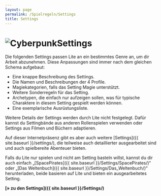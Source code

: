 ```yaml
---
layout: page
permalink: /Spielregeln/Settings
title: Settings
---
```


<h1><img alt="Cyberpunk" src="{{ site.baseurl }}/assets/images/icons/settings.png" />Settings</h1>

Die folgenden Settings passen Lite an ein bestimmtes Genre an, um dir Arbeit abzunehmen. Diese Anpassungen sind immer nach dem gleichen Schema aufgebaut:

- Eine knappe Beschreibung des Settings.
- Die Namen und Beschreibungen der 4 Profile.
- Magiekategorien, falls das Setting Magie unterstützt.
- Weitere Sonderregeln für das Setting.
- Archetypen, die einfach nur aufzeigen sollen, was für typische Charaktere in diesem Setting gespielt werden können.
- Eine exemplarische Ausrüstungsliste.

Weitere Details der Settings werden durch Lite nicht festgelegt. Dafür kannst du Settingbände aus anderen Rollenspielen verwenden oder Settings aus Filmen und Büchern adaptieren.

Auf dieser Internetpräsenz gibt es aber auch weitere [Settings]({{ site.baseurl }}/settings/), die teilweise auch detaillierter ausgearbeitet sind und auch spielbereite Abenteuer bieten.

Falls du Lite nur spielen und nicht am Setting basteln willst, kannst du dir auch einfach &bdquo;[SpacePirates]({{ site.baseurl }}/Settings/SpacePirates/)&ldquo; oder &bdquo;[Das Weltenbuch]({{ site.baseurl }}/Settings/Das_Weltenbuch/)&ldquo; herunterladen, beide basieren auf Lite und bieten ein ausgearbeitetes Setting.

<strong>[&raquo; zu den Settings]({{ site.baseurl }}/Settings/)</strong>
